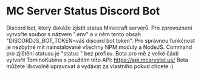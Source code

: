 # MC Server Status Discord Bot
Discord bot, který dokáže zjistit status Minecraft serverů. Pro zprovoznení vytvořte soubor s názvem ".env" a v něm tento obsah "DISCORDJS_BOT_TOKEN=váš discord bot token". Pro správnou funkčnost je nezbytné mít nainstalované všechny NPM moduly a NodeJS. Command pro zjištění statusu je "status <adresa>" bez prefixu. Bota pro mě z velké části vytvořil TominoKubino s použitím této API: https://api.mcsrvstat.us/ Bota můžete libovolně upravovat a vydávat za vlastního pokud chcete :)
